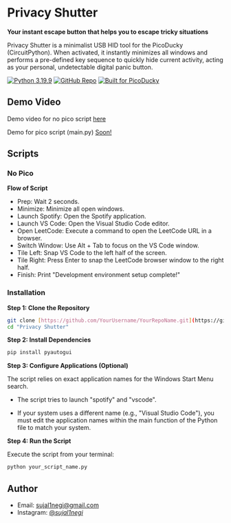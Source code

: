 
# Privacy Shutter
  
**Your instant escape button that helps you to escape tricky situations**

Privacy Shutter is a minimalist USB HID tool for the PicoDucky (CircuitPython). When activated, it instantly minimizes all windows and performs a pre-defined key sequence to quickly hide current activity, acting as your personal, undetectable digital panic button.

[![Python 3.19.9](https://img.shields.io/badge/python-3.19.9-blue.svg)](https://www.python.org/downloads/release/python-31210/)
[![GitHub Repo](https://img.shields.io/badge/GitHub-Privacy_Shutter-purple?logo=github)](https://github.com/sujalnegi/Privacy-Shutter)
[![Built for PicoDucky](https://img.shields.io/badge/Built%20for-PicoDucky-purple)](https://picoducky.hackclub.com/)


## Demo Video

Demo video for no pico script [here](https://drive.google.com/file/d/1nOX7HdE5QQOwLlq48w09lEvt4-07vOx8/view?usp=drive_link)

Demo for pico script (main.py) [Soon!]()



## **Scripts**
### No Pico

**Flow of Script**
- Prep: Wait 2 seconds.
- Minimize: Minimize all open windows.
- Launch Spotify: Open the Spotify application.
- Launch VS Code: Open the Visual Studio Code editor.
- Open LeetCode: Execute a command to open the LeetCode URL in a browser.
- Switch Window: Use Alt + Tab to focus on the VS Code window.
- Tile Left: Snap VS Code to the left half of the screen.
- Tile Right: Press Enter to snap the LeetCode browser window to the right half.
- Finish: Print "Development environment setup complete!"

### Installation

**Step 1: Clone the Repository**
```bash
git clone [https://github.com/YourUsername/YourRepoName.git](https://github.com/YourUsername/YourRepoName.git)
cd "Privacy Shutter"
```
**Step 2: Install Dependencies**
```bash
pip install pyautogui
```
**Step 3: Configure Applications (Optional)**

The script relies on exact application names for the Windows Start Menu search.

- The script tries to launch "spotify" and "vscode".

- If your system uses a different name (e.g., "Visual Studio Code"), you must edit the application names within the main function of the Python file to match your system.

**Step 4: Run the Script**

Execute the script from your terminal:

```bash
python your_script_name.py
```

## Author

- Email: [sujal1negi@gmail.com](mailto:sujal1negi@gmail.com)
- Instagram: [@_sujal1negi_](https://www.instagram.com/_sujalnegi_/)
